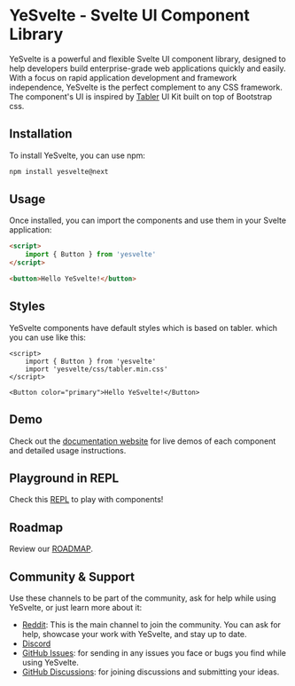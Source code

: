# YeSvelte - Svelte UI Component Library

YeSvelte is a powerful and flexible Svelte UI component library, designed to help developers build enterprise-grade web applications quickly and easily. With a focus on rapid application development and framework independence, YeSvelte is the perfect complement to any CSS framework. The component's UI is inspired by [Tabler](https://tabler.github.io/) UI Kit built on top of Bootstrap css.

## Installation

To install YeSvelte, you can use npm:

```bash
npm install yesvelte@next
```

## Usage

Once installed, you can import the components and use them in your Svelte application:

```html
<script>
	import { Button } from 'yesvelte'
</script>

<button>Hello YeSvelte!</button>
```

## Styles

YeSvelte components have default styles which is based on tabler. which you can use like this:

```svelte
<script>
	import { Button } from 'yesvelte'
	import 'yesvelte/css/tabler.min.css'
</script>

<Button color="primary">Hello YeSvelte!</Button>
```

## Demo

Check out the [documentation website](https://www.yesvelte.com) for live demos of each component and detailed usage instructions.

## Playground in REPL

Check this [REPL](https://svelte.dev/repl/a26156e5cb1143d0bed393b2d1d3e754?version=3.55.1) to play with components!

## Roadmap

Review our [ROADMAP](https://github.com/yesvelte/yesvelte/blob/dev/ROADMAP.md/).

## Community & Support

Use these channels to be part of the community, ask for help while using YeSvelte, or just learn more about it:

- [Reddit](https://www.reddit.com/r/yesvelte): This is the main channel to join the community. You can ask for help, showcase your work with YeSvelte, and stay up to date.
- [Discord](https://discord.gg/KqC8D6xM9y)
- [GitHub Issues](https://github.com/yesvelte/yesvelte/issues): for sending in any issues you face or bugs you find while using YeSvelte.
- [GitHub Discussions](https://github.com/yesvelte/yesvelte/discussions): for joining discussions and submitting your ideas.
